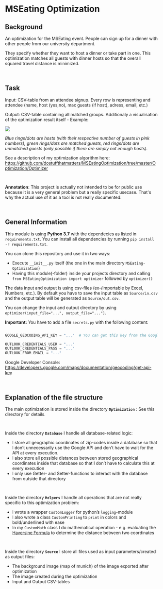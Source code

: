 # MSEating Optimization

## Background

An optimization for the MSEating event. People can sign up for a dinner 
with other people from our university department.

They specify whether they want to host a dinner or take part in one. This 
optimization matches all guests with dinner hosts so that the overall squared
travel distance is minimized.

<br/>

## Task

Input: CSV-table from an attendee signup. Every row is representing and attendee (name, host (yes,no), max guests (if host), adress, email, etc.)

Output: CSV-table containing all matched groups. Additionaly a visualisation of the optimization result itself - Example:

![](Optimization/Optimizer/56_comparison/squared_error.png)

*Blue rings/dots are hosts (with their respective number of guests in pink numbers), green rings/dots are matched guests, red rings/dots are unmatched guests (only possible if there are simply not enough hosts).*

See a description of my optimization algorithm here: 
https://github.com/dostuffthatmatters/MSEatingOptimization/tree/master/Optimization/Optimizer

<br/>

**Annotation:** This project is actually not intended to be for public use because it is a very general problem but a really specific usecase. That's why the actual use of it as a tool is not really documented.

<br/>

## General Information

This module is using **Python 3.7** with the dependecies as listed in `requirements.txt`. You can install all dependencies by running `pip install -r requirements.txt`.

You can clone this repository and use it in two ways:
* Execute `__init__.py` itself (the one in the main directory `MSEating-Optimization`)
* Having this module(-folder) inside your projects directory and calling `from MSEatingOptimization import optimizer` followed by `optimizer()`

The data input and output is using csv-files (ex-/importable by Excel, Numbers, etc.). By default you have to save the input table as `Source/in.csv` and the output table will be generated as `Source/out.csv`.

You can change the input and output directory by using 
`optimizer(input_file="...", output_file="...")`.

**Important:**
You have to add a file `secrets.py` with the following content:

```python

GOOGLE_GEOCODING_API_KEY = "..."  # You can get this key from the Google Developer Console (or ask me)

OUTLOOK_CREDENTIALS_USER = "..."
OUTLOOK_CREDENTIALS_PASS = "..."
OUTLOOK_FROM_EMAIL = "..."

```

Google Developer Console: https://developers.google.com/maps/documentation/geocoding/get-api-key

<br/>

## Explanation of the file structure

The main optimization is stored inside the directory **`Optimization`** : See this directory for details.

<br/>

Inside the directory **`Database`** I handle all database-related logic:

* I store all geographic coordinates of zip-codes inside a database so that I don’t unnecessarily use the Google API and don't have to wait for the API at every execution.
* I also store all possible distances between stored geographical coordinates inside that database so that I don’t have to calculate this at every execution
* I only use Getter- and Setter-functions to interact with the database from outside that directory

<br/>

Inside the directory **`Helpers`** I handle all operations that are not really specific to this optimization problem:

* I wrote a wrapper `CustomLogger` for python’s `logging`-module
* I also wrote a class `CustomPrinting` to `print` in colors and bold/underlined with ease
* In my `CustomMath` class I do mathematical operation - e.g. evaluating the [Haversine Formula](https://en.wikipedia.org/wiki/Haversine_formula) to determine the distance between two coordinates

<br/>

Inside the directory **`Source`** I store all files used as input parameters/created as output files:

* The background image (map of munich) of the image exported after optimization
* The image created during the optimization
* Input and Output CSV-tables
